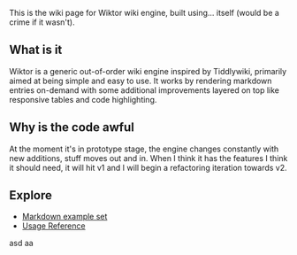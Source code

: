 This is the wiki page for Wiktor wiki engine, built using... itself (would be a crime if it wasn't).

## What is it

Wiktor is a generic out-of-order wiki engine inspired by Tiddlywiki, primarily aimed at being simple and easy to use.
It works by rendering markdown entries on-demand with some additional improvements layered on top like responsive tables and code highlighting.

## Why is the code awful

At the moment it's in prototype stage, the engine changes constantly with new additions, stuff moves out and in.
When I think it has the features I think it should need, it will hit v1 and I will begin a refactoring iteration towards v2.

## Explore

-  [Markdown example set](/markdown/index)
-  [Usage Reference](/reference/index)

asd
aa
